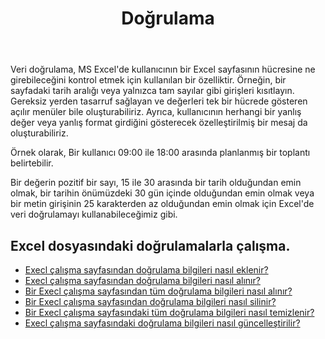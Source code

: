 ﻿---
title: Doğrulama
second_title: Aspose.Cells Cloud Documen
type: docs
url: /tr/validations/
keywords: Working with validations on an Excel file
description: Aspose.Cells Cloud REST API, Excel dosyasındaki doğrulamalarla çalışmayı destekler. SDK çeşitli geliştirme dillerini destekler. Bunlar arasında Android, C#, Go, Java, NodeJS, Perl, PHP, Python, Ruby ve Swift bulunur
weight: 100
kwords: Excel, Office Cloud, REST API, Elektronik Tablo, PDF, CSV, Json, Markdwon, Doğrulamalar
---
Veri doğrulama, MS Excel'de kullanıcının bir Excel sayfasının hücresine ne girebileceğini kontrol etmek için kullanılan bir özelliktir. Örneğin, bir sayfadaki tarih aralığı veya yalnızca tam sayılar gibi girişleri kısıtlayın. Gereksiz yerden tasarruf sağlayan ve değerleri tek bir hücrede gösteren açılır menüler bile oluşturabiliriz. Ayrıca, kullanıcının herhangi bir yanlış değer veya yanlış format girdiğini gösterecek özelleştirilmiş bir mesaj da oluşturabiliriz.

Örnek olarak, Bir kullanıcı 09:00 ile 18:00 arasında planlanmış bir toplantı belirtebilir.

Bir değerin pozitif bir sayı, 15 ile 30 arasında bir tarih olduğundan emin olmak, bir tarihin önümüzdeki 30 gün içinde olduğundan emin olmak veya bir metin girişinin 25 karakterden az olduğundan emin olmak için Excel'de veri doğrulamayı kullanabileceğimiz gibi.

## Excel dosyasındaki doğrulamalarla çalışma.

- [Execl çalışma sayfasından doğrulama bilgileri nasıl eklenir?](/cells/tr/validations/delete/)
- [Execl çalışma sayfasından doğrulama bilgileri nasıl alınır?](/cells/tr/validations/get/)
- [Bir Execl çalışma sayfasından tüm doğrulama bilgileri nasıl alınır?](/cells/tr/validations/get-all/)
- [Bir Execl çalışma sayfasından doğrulama bilgileri nasıl silinir?](/cells/tr/validations/delete/)
- [Bir Execl çalışma sayfasındaki tüm doğrulama bilgileri nasıl temizlenir?](/cells/tr/validations/clear/)
- [Execl çalışma sayfasındaki doğrulama bilgileri nasıl güncelleştirilir?](/cells/tr/validations/update/)
